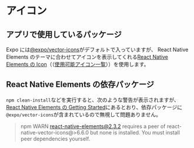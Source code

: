 # アイコン

## アプリで使用しているパッケージ

Expo には[@expo/vector-icons](https://docs.expo.io/guides/icons/)がデフォルトで入っていますが、 React Native Elements のテーマに合わせてアイコンを表示してくれる[React Native Elements の Icon](https://reactnativeelements.com/docs/icon/)（（[使用可能アイコン一覧](https://oblador.github.io/react-native-vector-icons/)））を使用します。

## React Native Elements の依存パッケージ

`npm clean-install`などを実行すると、次のような警告が表示されますが、[React Native Elements の Getting Started](https://reactnativeelements.com/docs)にあるとおり、依存パッケージに`@expo/vector-icons`が含まれているので無視して問題ありません。

> npm WARN react-native-elements@2.3.2 requires a peer of react-native-vector-icons@>6.6.0 but none is installed. You must install peer dependencies yourself.
